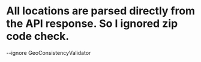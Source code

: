 # All locations are parsed directly from the API response. So I ignored zip code check.

--ignore GeoConsistencyValidator